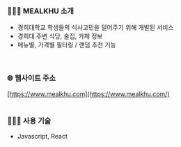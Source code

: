 ### 🙆🏻‍♂️ MEALKHU 소개

- 경희대학교 학생들의 식사고민을 덜어주기 위해 개발된 서비스
- 경희대 주변 식당, 술집, 카페 정보
- 메뉴별, 가격별 필터링 / 랜덤 추천 기능
<br>

### 🌐 웹사이트 주소

[https://www.mealkhu.com](https://www.mealkhu.com/)
<br><br>

### 👨🏻‍💻 사용 기술

- Javascript, React
